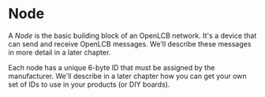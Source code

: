 # Node

A _Node_ is the basic building block of an OpenLCB network. It's a device that can send and receive OpenLCB messages. We'll describe these messages in more detail in a later chapter.

Each node has a unique 6-byte ID that must be assigned by the manufacturer. We'll describe in a later chapter how you can get your own set of IDs to use in your products (or DIY boards).
